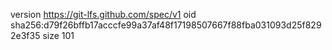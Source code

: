 version https://git-lfs.github.com/spec/v1
oid sha256:d79f26bffb17acccfe99a37af48f17198507667f88fba031093d25f8292e3f35
size 101
